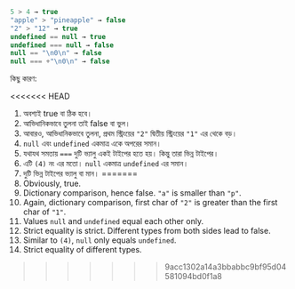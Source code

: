 

```js no-beautify
5 > 4 → true
"apple" > "pineapple" → false
"2" > "12" → true
undefined == null → true
undefined === null → false
null == "\n0\n" → false
null === +"\n0\n" → false
```

কিছু কারণ:

<<<<<<< HEAD
1. অবশ্যই true বা ঠিক হবে। 
2. আভিধানিকভাবে তুলনা তাই false বা ভুল।
3. আবারও, আভিধানিকভাবে তুলনা, প্রথম স্ট্রিংয়ের `"2"` দ্বিতীয় স্ট্রিংয়ের `"1"` এর থেকে বড়। 
4. `null` এবং `undefined` একমাত্র একে অপরের সমান। 
5. যথাযথ সমতায় `===` দুটি ভ্যালু একই টাইপের হতে হয়। কিন্তু তারা ভিন্ন টাইপের। 
6. এটি `(4)` নং এর মতো। `null` একমাত্র `undefined` এর সমান।
7. দুটি ভিন্ন টাইপের ভ্যালু বা মান। 
=======
1. Obviously, true.
2. Dictionary comparison, hence false. `"a"` is smaller than `"p"`.
3. Again, dictionary comparison, first char of `"2"` is greater than the first char of `"1"`.
4. Values `null` and `undefined` equal each other only.
5. Strict equality is strict. Different types from both sides lead to false.
6. Similar to `(4)`, `null` only equals `undefined`.
7. Strict equality of different types.
>>>>>>> 9acc1302a14a3bbabbc9bf95d04581094bd0f1a8
